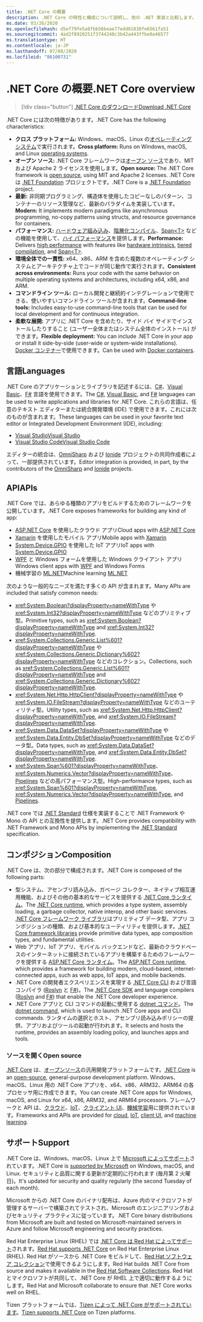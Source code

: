 ```yaml
---
title: .NET Core の概要
description: .NET Core の特性と構成について説明し、他の .NET 実装と比較します。
ms.date: 03/26/2020
ms.openlocfilehash: d5ef79fe5a8fbb56beae77edd01830fe6561fa51
ms.sourcegitcommit: 4ad2f8920251f3744240c3b42a443ffbe0a46577
ms.translationtype: HT
ms.contentlocale: ja-JP
ms.lasthandoff: 07/08/2020
ms.locfileid: "86100731"
---
```

# <a name="net-core-overview"></a><span data-ttu-id="56c43-103">.NET Core の概要</span><span class="sxs-lookup"><span data-stu-id="56c43-103">.NET Core overview</span></span>

> [!div class="button"]
> [<span data-ttu-id="56c43-104">.NET Core のダウンロード</span><span class="sxs-lookup"><span data-stu-id="56c43-104">Download .NET Core</span></span>](https://dotnet.microsoft.com/download)

<span data-ttu-id="56c43-105">.NET Core には次の特徴があります。</span><span class="sxs-lookup"><span data-stu-id="56c43-105">.NET Core has the following characteristics:</span></span>

- <span data-ttu-id="56c43-106">**クロス プラットフォーム:** Windows、macOS、Linux の[オペレーティング システム](https://github.com/dotnet/core/blob/master/os-lifecycle-policy.md)で実行されます。</span><span class="sxs-lookup"><span data-stu-id="56c43-106">**Cross platform:** Runs on Windows, macOS, and Linux [operating systems](https://github.com/dotnet/core/blob/master/os-lifecycle-policy.md).</span></span>
- <span data-ttu-id="56c43-107">**オープン ソース:** .NET Core フレームワークは[オープン ソース](https://github.com/dotnet/core)であり、MIT および Apache 2 ライセンスを使用します。</span><span class="sxs-lookup"><span data-stu-id="56c43-107">**Open source:** The .NET Core framework is [open source](https://github.com/dotnet/core), using MIT and Apache 2 licenses.</span></span> <span data-ttu-id="56c43-108">.NET Core は [.NET Foundation](https://dotnetfoundation.org/) プロジェクトです。</span><span class="sxs-lookup"><span data-stu-id="56c43-108">.NET Core is a [.NET Foundation](https://dotnetfoundation.org/) project.</span></span>
- <span data-ttu-id="56c43-109">**最新:** 非同期プログラミング、構造体を使用したコピーなしのパターン、コンテナーのリソース管理など、最新のパラダイムを実装しています。</span><span class="sxs-lookup"><span data-stu-id="56c43-109">**Modern:** It implements modern paradigms like asynchronous programming, no-copy patterns using structs, and resource governance for containers.</span></span>
- <span data-ttu-id="56c43-110">**パフォーマンス:** [ハードウェア組み込み](https://devblogs.microsoft.com/dotnet/hardware-intrinsics-in-net-core/)、[階層化コンパイル](https://github.com/dotnet/coreclr/blob/master/Documentation/design-docs/tiered-compilation.md)、[Span\<T>](../standard/memory-and-spans/index.md) などの機能を使用して、[ハイ パフォーマンス](https://devblogs.microsoft.com/dotnet/performance-improvements-in-net-core-3-0/)を提供します。</span><span class="sxs-lookup"><span data-stu-id="56c43-110">**Performance:**  Delivers [high performance](https://devblogs.microsoft.com/dotnet/performance-improvements-in-net-core-3-0/) with features like [hardware intrinsics](https://devblogs.microsoft.com/dotnet/hardware-intrinsics-in-net-core/), [tiered compilation](https://github.com/dotnet/coreclr/blob/master/Documentation/design-docs/tiered-compilation.md), and [Span\<T>](../standard/memory-and-spans/index.md).</span></span>
- <span data-ttu-id="56c43-111">**環境全体での一貫性:** x64、x86、ARM を含めた複数のオペレーティング システムとアーキテクチャ上でコードが同じ動作で実行されます。</span><span class="sxs-lookup"><span data-stu-id="56c43-111">**Consistent across environments:** Runs your code with the same behavior on multiple operating systems and architectures, including x64, x86, and ARM.</span></span>
- <span data-ttu-id="56c43-112">**コマンドライン ツール:** ローカル開発と継続的インテグレーションで使用できる、使いやすいコマンドライン ツールが含まれます。</span><span class="sxs-lookup"><span data-stu-id="56c43-112">**Command-line tools:**  Includes easy-to-use command-line tools that can be used for local development and for continuous integration.</span></span>
- <span data-ttu-id="56c43-113">**柔軟な展開:** アプリに .NET Core を含めたり、サイド バイ サイドでインストールしたりすること (ユーザー全体またはシステム全体のインストール) ができます。</span><span class="sxs-lookup"><span data-stu-id="56c43-113">**Flexible deployment:** You can include .NET Core in your app or install it side-by-side (user-wide or system-wide installations).</span></span> <span data-ttu-id="56c43-114">[Docker コンテナー](docker/introduction.md)で使用できます。</span><span class="sxs-lookup"><span data-stu-id="56c43-114">Can be used with [Docker containers](docker/introduction.md).</span></span>

## <a name="languages"></a><span data-ttu-id="56c43-115">言語</span><span class="sxs-lookup"><span data-stu-id="56c43-115">Languages</span></span>

<span data-ttu-id="56c43-116">.NET Core のアプリケーションとライブラリを記述するには、[C#](../csharp/index.yml)、[Visual Basic](../visual-basic/index.yml)、[F#](../fsharp/index.yml) 言語を使用できます。</span><span class="sxs-lookup"><span data-stu-id="56c43-116">The [C#](../csharp/index.yml), [Visual Basic](../visual-basic/index.yml), and [F#](../fsharp/index.yml) languages can be used to write applications and libraries for .NET Core.</span></span> <span data-ttu-id="56c43-117">これらの言語は、任意のテキスト エディターまたは統合開発環境 (IDE) で使用できます。これには次のものが含まれます。</span><span class="sxs-lookup"><span data-stu-id="56c43-117">These languages can be used in your favorite text editor or Integrated Development Environment (IDE), including:</span></span>

- [<span data-ttu-id="56c43-118">Visual Studio</span><span class="sxs-lookup"><span data-stu-id="56c43-118">Visual Studio</span></span>](https://visualstudio.microsoft.com/vs/?utm_medium=microsoft&utm_source=docs.microsoft.com&utm_campaign=inline+link)
- [<span data-ttu-id="56c43-119">Visual Studio Code</span><span class="sxs-lookup"><span data-stu-id="56c43-119">Visual Studio Code</span></span>](https://code.visualstudio.com/download)

<span data-ttu-id="56c43-120">エディターの統合は、[OmniSharp](https://www.omnisharp.net/) および [Ionide](https://ionide.io) プロジェクトの共同作成者によって、一部提供されています。</span><span class="sxs-lookup"><span data-stu-id="56c43-120">Editor integration is provided, in part, by the contributors of the [OmniSharp](https://www.omnisharp.net/) and [Ionide](https://ionide.io) projects.</span></span>

## <a name="apis"></a><span data-ttu-id="56c43-121">API</span><span class="sxs-lookup"><span data-stu-id="56c43-121">APIs</span></span>

<span data-ttu-id="56c43-122">.NET Core では、あらゆる種類のアプリをビルドするためのフレームワークを公開しています。</span><span class="sxs-lookup"><span data-stu-id="56c43-122">.NET Core exposes frameworks for building any kind of app:</span></span>

* <span data-ttu-id="56c43-123">[ASP.NET Core](/aspnet/core/) を使用したクラウド アプリ</span><span class="sxs-lookup"><span data-stu-id="56c43-123">Cloud apps with [ASP.NET Core](/aspnet/core/)</span></span>
* <span data-ttu-id="56c43-124">[Xamarin](/xamarin) を使用したモバイル アプリ</span><span class="sxs-lookup"><span data-stu-id="56c43-124">Mobile apps with [Xamarin](/xamarin)</span></span>
* <span data-ttu-id="56c43-125">[System.Device.GPIO](https://docs.microsoft.com/archive/msdn-magazine/2019/august/net-core-cross-platform-iot-programming-with-net-core-3-0) を使用した IoT アプリ</span><span class="sxs-lookup"><span data-stu-id="56c43-125">IoT apps with [System.Device.GPIO](https://docs.microsoft.com/archive/msdn-magazine/2019/august/net-core-cross-platform-iot-programming-with-net-core-3-0)</span></span>
* <span data-ttu-id="56c43-126">[WPF](../desktop-wpf/overview/index.md) と Windows フォームを使用した Windows クライアント アプリ</span><span class="sxs-lookup"><span data-stu-id="56c43-126">Windows client apps with [WPF](../desktop-wpf/overview/index.md) and Windows Forms</span></span>
* <span data-ttu-id="56c43-127">機械学習の [ML.NET](../machine-learning/index.yml)</span><span class="sxs-lookup"><span data-stu-id="56c43-127">Machine learning [ML.NET](../machine-learning/index.yml)</span></span>

<span data-ttu-id="56c43-128">次のような一般的なニーズを満たす多くの API が含まれます。</span><span class="sxs-lookup"><span data-stu-id="56c43-128">Many APIs are included that satisfy common needs:</span></span>

- <span data-ttu-id="56c43-129"><xref:System.Boolean?displayProperty=nameWithType> や <xref:System.Int32?displayProperty=nameWithType> などのプリミティブ型。</span><span class="sxs-lookup"><span data-stu-id="56c43-129">Primitive types, such as <xref:System.Boolean?displayProperty=nameWithType> and <xref:System.Int32?displayProperty=nameWithType>.</span></span>
- <span data-ttu-id="56c43-130"><xref:System.Collections.Generic.List%601?displayProperty=nameWithType> や <xref:System.Collections.Generic.Dictionary%602?displayProperty=nameWithType> などのコレクション。</span><span class="sxs-lookup"><span data-stu-id="56c43-130">Collections, such as <xref:System.Collections.Generic.List%601?displayProperty=nameWithType> and <xref:System.Collections.Generic.Dictionary%602?displayProperty=nameWithType>.</span></span>
- <span data-ttu-id="56c43-131"><xref:System.Net.Http.HttpClient?displayProperty=nameWithType> や <xref:System.IO.FileStream?displayProperty=nameWithType> などのユーティリティ型。</span><span class="sxs-lookup"><span data-stu-id="56c43-131">Utility types, such as <xref:System.Net.Http.HttpClient?displayProperty=nameWithType>, and <xref:System.IO.FileStream?displayProperty=nameWithType>.</span></span>
- <span data-ttu-id="56c43-132"><xref:System.Data.DataSet?displayProperty=nameWithType> や <xref:System.Data.Entity.DbSet?displayProperty=nameWithType> などのデータ型。</span><span class="sxs-lookup"><span data-stu-id="56c43-132">Data types, such as <xref:System.Data.DataSet?displayProperty=nameWithType>, and <xref:System.Data.Entity.DbSet?displayProperty=nameWithType>.</span></span>
- <span data-ttu-id="56c43-133"><xref:System.Span%601?displayProperty=nameWithType>、<xref:System.Numerics.Vector?displayProperty=nameWithType>、[Pipelines](../standard/io/pipelines.md) などの高パフォーマンス型。</span><span class="sxs-lookup"><span data-stu-id="56c43-133">High-performance types, such as <xref:System.Span%601?displayProperty=nameWithType>, <xref:System.Numerics.Vector?displayProperty=nameWithType>, and [Pipelines](../standard/io/pipelines.md).</span></span>

<span data-ttu-id="56c43-134">.NET core では [.NET Standard](../standard/net-standard.md) 仕様を実装することで .NET Framework や Mono の API との互換性を提供します。</span><span class="sxs-lookup"><span data-stu-id="56c43-134">.NET Core provides compatibility with .NET Framework and Mono APIs by implementing the [.NET Standard](../standard/net-standard.md) specification.</span></span>

## <a name="composition"></a><span data-ttu-id="56c43-135">コンポジション</span><span class="sxs-lookup"><span data-stu-id="56c43-135">Composition</span></span>

<span data-ttu-id="56c43-136">.NET Core は、次の部分で構成されます。</span><span class="sxs-lookup"><span data-stu-id="56c43-136">.NET Core is composed of the following parts:</span></span>

- <span data-ttu-id="56c43-137">型システム、アセンブリ読み込み、ガベージ コレクター、ネイティブ相互運用機能、およびその他の基本的なサービスを提供する [.NET Core ランタイム](https://github.com/dotnet/runtime/tree/master/src/coreclr)。</span><span class="sxs-lookup"><span data-stu-id="56c43-137">The [.NET Core runtime](https://github.com/dotnet/runtime/tree/master/src/coreclr), which provides a type system, assembly loading, a garbage collector, native interop, and other basic services.</span></span> <span data-ttu-id="56c43-138">[.NET Core フレームワーク ライブラリ](https://github.com/dotnet/runtime/tree/master/src/libraries)はプリミティブ データ型、アプリ コンポジションの種類、および基本的なユーティリティを提供します。</span><span class="sxs-lookup"><span data-stu-id="56c43-138">[.NET Core framework libraries](https://github.com/dotnet/runtime/tree/master/src/libraries) provide primitive data types, app composition types, and fundamental utilities.</span></span>
- <span data-ttu-id="56c43-139">Web アプリ、IoT アプリ、モバイル バックエンドなど、最新のクラウドベースのインターネットに接続されているアプリを構築するためのフレームワークを提供する [ASP.NET Core ランタイム](https://github.com/dotnet/aspnetcore)。</span><span class="sxs-lookup"><span data-stu-id="56c43-139">The [ASP.NET Core runtime](https://github.com/dotnet/aspnetcore), which provides a framework for building modern, cloud-based, internet-connected apps, such as web apps, IoT apps, and mobile backends.</span></span>
- <span data-ttu-id="56c43-140">.NET Core の開発者エクスペリエンスを実現する [.NET Core CLI](https://github.com/dotnet/sdk) および言語コンパイラ ([Roslyn](https://github.com/dotnet/roslyn) と [F#](https://github.com/microsoft/visualfsharp))。</span><span class="sxs-lookup"><span data-stu-id="56c43-140">The [.NET Core SDK](https://github.com/dotnet/sdk) and language compilers ([Roslyn](https://github.com/dotnet/roslyn) and [F#](https://github.com/microsoft/visualfsharp)) that enable the .NET Core developer experience.</span></span>
- <span data-ttu-id="56c43-141">.NET Core アプリと CLI コマンドの起動に使用する [dotnet コマンド](./tools/dotnet.md)。</span><span class="sxs-lookup"><span data-stu-id="56c43-141">The [dotnet command](./tools/dotnet.md), which is used to launch .NET Core apps and CLI commands.</span></span> <span data-ttu-id="56c43-142">ランタイムの選択とホスト、アセンブリ読み込みポリシーの提供、アプリおよびツールの起動が行われます。</span><span class="sxs-lookup"><span data-stu-id="56c43-142">It selects and hosts the runtime, provides an assembly loading policy, and launches apps and tools.</span></span>

### <a name="open-source"></a><span data-ttu-id="56c43-143">ソースを開く</span><span class="sxs-lookup"><span data-stu-id="56c43-143">Open source</span></span>

<span data-ttu-id="56c43-144">[.NET Core](about.md) は、[オープンソース](https://github.com/dotnet/runtime/blob/master/LICENSE.TXT)の汎用開発プラットフォームです。</span><span class="sxs-lookup"><span data-stu-id="56c43-144">[.NET Core](about.md) is an [open-source](https://github.com/dotnet/runtime/blob/master/LICENSE.TXT), general-purpose development platform.</span></span> <span data-ttu-id="56c43-145">Windows、macOS、Linux 用の .NET Core アプリを、x64、x86、ARM32、ARM64 の各プロセッサ用に作成できます。</span><span class="sxs-lookup"><span data-stu-id="56c43-145">You can create .NET Core apps for Windows, macOS, and Linux for x64, x86, ARM32, and ARM64 processors.</span></span> <span data-ttu-id="56c43-146">フレームワークと API は、[クラウド](/aspnet/core/)、[IoT](https://docs.microsoft.com/archive/msdn-magazine/2019/august/net-core-cross-platform-iot-programming-with-net-core-3-0)、[クライアント UI](../desktop-wpf/overview/index.md)、[機械学習](../machine-learning/index.yml)用に提供されています。</span><span class="sxs-lookup"><span data-stu-id="56c43-146">Frameworks and APIs are provided for [cloud](/aspnet/core/), [IoT](https://docs.microsoft.com/archive/msdn-magazine/2019/august/net-core-cross-platform-iot-programming-with-net-core-3-0), [client UI](../desktop-wpf/overview/index.md), and [machine learning](../machine-learning/index.yml).</span></span>

## <a name="support"></a><span data-ttu-id="56c43-147">サポート</span><span class="sxs-lookup"><span data-stu-id="56c43-147">Support</span></span>

<span data-ttu-id="56c43-148">.NET Core は、Windows、macOS、Linux 上で [Microsoft によってサポート](https://dotnet.microsoft.com/platform/support/policy)されています。</span><span class="sxs-lookup"><span data-stu-id="56c43-148">.NET Core is [supported by Microsoft](https://dotnet.microsoft.com/platform/support/policy) on Windows, macOS, and Linux.</span></span> <span data-ttu-id="56c43-149">セキュリティと品質に関する更新が定期的に行われます (毎月第 2 火曜日)。</span><span class="sxs-lookup"><span data-stu-id="56c43-149">It's updated for security and quality regularly (the second Tuesday of each month).</span></span>

<span data-ttu-id="56c43-150">Microsoft からの .NET Core のバイナリ配布は、Azure 内のマイクロソフトが管理するサーバーで構築されてテストされ、Microsoft のエンジニアリングおよびセキュリティ プラクティスに従っています。</span><span class="sxs-lookup"><span data-stu-id="56c43-150">.NET Core binary distributions from Microsoft are built and tested on Microsoft-maintained servers in Azure and follow Microsoft engineering and security practices.</span></span>

<span data-ttu-id="56c43-151">Red Hat Enterprise Linux (RHEL) では [.NET Core は Red Hat によってサポート](https://developers.redhat.com/topics/dotnet/)されます。</span><span class="sxs-lookup"><span data-stu-id="56c43-151">[Red Hat supports .NET Core](https://developers.redhat.com/topics/dotnet/) on Red Hat Enterprise Linux (RHEL).</span></span> <span data-ttu-id="56c43-152">Red Hat がソースから .NET Core をビルドして、[Red Hat ソフトウェア コレクション](https://developers.redhat.com/products/softwarecollections/overview/)で使用できるようにします。</span><span class="sxs-lookup"><span data-stu-id="56c43-152">Red Hat builds .NET Core from source and makes it available in the [Red Hat Software Collections](https://developers.redhat.com/products/softwarecollections/overview/).</span></span> <span data-ttu-id="56c43-153">Red Hat とマイクロソフトが共同して、.NET Core が RHEL 上で適切に動作するようにします。</span><span class="sxs-lookup"><span data-stu-id="56c43-153">Red Hat and Microsoft collaborate to ensure that .NET Core works well on RHEL.</span></span>

<span data-ttu-id="56c43-154">Tizen プラットフォームでは、[Tizen によって .NET Core がサポートされています](https://developer.tizen.org/development/training/.net-application)。</span><span class="sxs-lookup"><span data-stu-id="56c43-154">[Tizen supports .NET Core](https://developer.tizen.org/development/training/.net-application) on Tizen platforms.</span></span>
